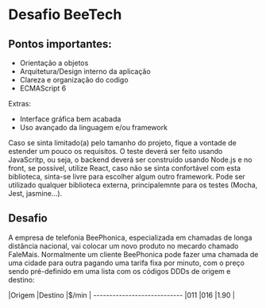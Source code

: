 # Desafio BeeTech

## Pontos importantes:

* Orientação a objetos
* Arquitetura/Design interno da aplicação
* Clareza e organização do codigo
* ECMAScript 6

Extras:

* Interface gráfica bem acabada
* Uso avançado da linguagem e/ou framework

Caso se sinta limitado(a) pelo tamanho do projeto, fique a vontade de estender um
pouco os requisitos. O teste deverá ser feito usando JavaScritp, ou seja, o backend deverá ser
construído usando Node.js e no front, se possível, utilize React, caso não se sinta confortável
com esta biblioteca, sinta-se livre para escolher algum outro framework. Pode ser utilizado
qualquer biblioteca externa, principalemnte para os testes (Mocha, Jest, jasmine...).

## Desafio

A empresa de telefonia BeePhonica, especializada em chamadas de longa distância 
nacional, vai colocar um novo produto no mecardo chamado FaleMais. Normalmente um
cliente BeePhonica pode fazer uma chamada de uma cidade para outra pagando uma tarifa
fixa por minuto, com o preço sendo pré-definido em uma lista com os códigos DDDs de 
origem e destino:

<p alin="center">
|Origem  |Destino  |$/min  |
----------------------------
|011     |016      |1.90   |





















